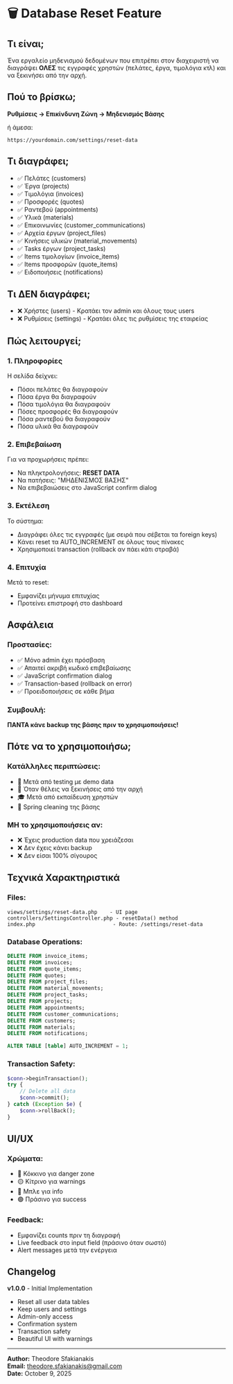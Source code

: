 # 🗑️ Database Reset Feature

## Τι είναι;

Ένα εργαλείο μηδενισμού δεδομένων που επιτρέπει στον διαχειριστή να διαγράψει **ΟΛΕΣ** τις εγγραφές χρηστών (πελάτες, έργα, τιμολόγια κτλ) και να ξεκινήσει από την αρχή.

## Πού το βρίσκω;

**Ρυθμίσεις → Επικίνδυνη Ζώνη → Μηδενισμός Βάσης**

ή άμεσα:
```
https://yourdomain.com/settings/reset-data
```

## Τι διαγράφει;

- ✅ Πελάτες (customers)
- ✅ Έργα (projects)
- ✅ Τιμολόγια (invoices)
- ✅ Προσφορές (quotes)
- ✅ Ραντεβού (appointments)
- ✅ Υλικά (materials)
- ✅ Επικοινωνίες (customer_communications)
- ✅ Αρχεία έργων (project_files)
- ✅ Κινήσεις υλικών (material_movements)
- ✅ Tasks έργων (project_tasks)
- ✅ Items τιμολογίων (invoice_items)
- ✅ Items προσφορών (quote_items)
- ✅ Ειδοποιήσεις (notifications)

## Τι ΔΕΝ διαγράφει;

- ❌ Χρήστες (users) - Κρατάει τον admin και όλους τους users
- ❌ Ρυθμίσεις (settings) - Κρατάει όλες τις ρυθμίσεις της εταιρείας

## Πώς λειτουργεί;

### 1. Πληροφορίες
Η σελίδα δείχνει:
- Πόσοι πελάτες θα διαγραφούν
- Πόσα έργα θα διαγραφούν
- Πόσα τιμολόγια θα διαγραφούν
- Πόσες προσφορές θα διαγραφούν
- Πόσα ραντεβού θα διαγραφούν
- Πόσα υλικά θα διαγραφούν

### 2. Επιβεβαίωση
Για να προχωρήσεις πρέπει:
- Να πληκτρολογήσεις: **RESET DATA**
- Να πατήσεις: "ΜΗΔΕΝΙΣΜΟΣ ΒΑΣΗΣ"
- Να επιβεβαιώσεις στο JavaScript confirm dialog

### 3. Εκτέλεση
Το σύστημα:
- Διαγράφει όλες τις εγγραφές (με σειρά που σέβεται τα foreign keys)
- Κάνει reset τα AUTO_INCREMENT σε όλους τους πίνακες
- Χρησιμοποιεί transaction (rollback αν πάει κάτι στραβά)

### 4. Επιτυχία
Μετά το reset:
- Εμφανίζει μήνυμα επιτυχίας
- Προτείνει επιστροφή στο dashboard

## Ασφάλεια

### Προστασίες:
- ✅ Μόνο admin έχει πρόσβαση
- ✅ Απαιτεί ακριβή κωδικό επιβεβαίωσης
- ✅ JavaScript confirmation dialog
- ✅ Transaction-based (rollback on error)
- ✅ Προειδοποιήσεις σε κάθε βήμα

### Συμβουλή:
**ΠΑΝΤΑ κάνε backup της βάσης πριν το χρησιμοποιήσεις!**

## Πότε να το χρησιμοποιήσω;

### Κατάλληλες περιπτώσεις:
- 🧪 Μετά από testing με demo data
- 🔄 Όταν θέλεις να ξεκινήσεις από την αρχή
- 🎓 Μετά από εκπαίδευση χρηστών
- 🧹 Spring cleaning της βάσης

### ΜΗ το χρησιμοποιήσεις αν:
- ❌ Έχεις production data που χρειάζεσαι
- ❌ Δεν έχεις κάνει backup
- ❌ Δεν είσαι 100% σίγουρος

## Τεχνικά Χαρακτηριστικά

### Files:
```
views/settings/reset-data.php    - UI page
controllers/SettingsController.php - resetData() method
index.php                         - Route: /settings/reset-data
```

### Database Operations:
```sql
DELETE FROM invoice_items;
DELETE FROM invoices;
DELETE FROM quote_items;
DELETE FROM quotes;
DELETE FROM project_files;
DELETE FROM material_movements;
DELETE FROM project_tasks;
DELETE FROM projects;
DELETE FROM appointments;
DELETE FROM customer_communications;
DELETE FROM customers;
DELETE FROM materials;
DELETE FROM notifications;

ALTER TABLE [table] AUTO_INCREMENT = 1;
```

### Transaction Safety:
```php
$conn->beginTransaction();
try {
    // Delete all data
    $conn->commit();
} catch (Exception $e) {
    $conn->rollBack();
}
```

## UI/UX

### Χρώματα:
- 🔴 Κόκκινο για danger zone
- 🟡 Κίτρινο για warnings
- 🔵 Μπλε για info
- 🟢 Πράσινο για success

### Feedback:
- Εμφανίζει counts πριν τη διαγραφή
- Live feedback στο input field (πράσινο όταν σωστό)
- Alert messages μετά την ενέργεια

## Changelog

**v1.0.0** - Initial Implementation
- Reset all user data tables
- Keep users and settings
- Admin-only access
- Confirmation system
- Transaction safety
- Beautiful UI with warnings

---

**Author:** Theodore Sfakianakis  
**Email:** theodore.sfakianakis@gmail.com  
**Date:** October 9, 2025
